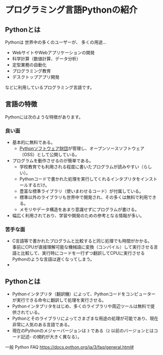 # プログラミング言語Pythonの紹介

## Pythonとは

Pythonは
世界中の多くのユーザーが、
多くの用途…

- WebサイトやWebアプリケーションの開発
- 科学計算（数値計算、データ分析）
- 定型業務の自動化
- プログラミング教育
- デスクトップアプリ開発

などに利用しているプログラミング言語です。

## 言語の特徴

Pythonには次のような特徴があります。

### 良い面

- 基本的に無料である。
    - [Pythonソフトウェア財団](https://www.python.org/)が管理し、オープンソースソフトウェア（OSS）として公開している。
- プログラムを動作させるのが簡単である。
    - 学校教育でも利用される程度に書いたプログラムが読みやすい（らしい）。
    - Pythonコードで書かれた処理を実行してくれるインタプリタをインストールするだけ。
    - 豊富な標準ライブラリ（使いまわせるコード）が付属している。
    - 標準以外のライブラリも世界中で開発され、その多くは無料で利用できる。
    - メモリやデータ構造をあまり意識せずにプログラムが書ける。
- 幅広く利用されており、学習や開発のための参考となる情報が多い。

### 苦手な面

- C言語等で書かれたプログラムと比較すると同じ処理でも時間がかかる。  
事前にCPUが直接理解可能な機械語に変換（コンパイル）して実行させる言語と比較して、実行時にコードを一行ずつ翻訳してCPUに実行させるPythonのような言語は遅くなってしまう。
- 

## Pythonとは

- Pythonインタプリタ（翻訳機）によって、Pythonコードをコンピューターが実行できる命令に翻訳して処理を実行させる。
- Pythonインタプリタをはじめ、多くのライブラリや周辺ツールは無料で提供されている。
- Pythonとそのライブラリによってさまざまな用途の処理が可能であり、現在非常に人気のある言語である。
- 現在のPythonのメジャーバージョンは `3` である（`2` 以前のバージョンとはコード記述- の規約が大きく異なる）。

一般 Python FAQ
https://docs.python.org/ja/3/faq/general.html#
